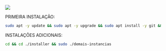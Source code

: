 ![](https://media0.giphy.com/media/Ois2yfewu6awL86Asc/giphy.gif?cid=ecf05e476xkuoqkklcut14fe0filqg2cuzcicvmkdu6j8o43&ep=v1_gifs_search&rid=giphy.gif&ct=g)

PRIMEIRA INSTALAÇÃO:
```bash
sudo apt -y update && sudo apt -y upgrade && sudo apt install -y git && git clone https://github.com/dgstx/projeto3.git && sudo chmod -R 777 ./installer && cd ./installer && sudo ./primeira-instancia
```

INSTALAÇÕES ADICIONAIS:
```bash
cd && cd ./installer && sudo ./demais-instancias
```

